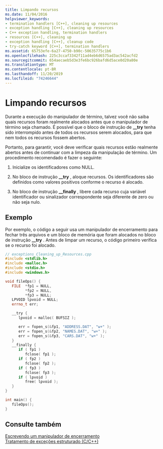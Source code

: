 ```yaml
---
title: Limpando recursos
ms.date: 11/04/2016
helpviewer_keywords:
- termination handlers [C++], cleaning up resources
- exception handling [C++], cleaning up resources
- C++ exception handling, termination handlers
- resources [C++], cleaning up
- exception handling [C++], cleanup code
- try-catch keyword [C++], termination handlers
ms.assetid: 65753efe-6a27-4750-b90c-50635775c1b6
ms.openlocfilehash: 225c3ccaf3342f11ad4eb6d6575ad3ac542acfd2
ms.sourcegitcommit: 654aecaeb5d3e3fe6bc926bafd6d5ace0d20a80e
ms.translationtype: MT
ms.contentlocale: pt-BR
ms.lasthandoff: 11/20/2019
ms.locfileid: "74246644"
---
```

# <a name="cleaning-up-resources"></a>Limpando recursos

Durante a execução do manipulador de término, talvez você não saiba quais recursos foram realmente alocados antes que o manipulador de término seja chamado. É possível que o bloco de instrução de **__try** tenha sido interrompido antes de todos os recursos serem alocados, para que nem todos os recursos fossem abertos.

Portanto, para garantir, você deve verificar quais recursos estão realmente abertos antes de continuar com a limpeza da manipulação de término. Um procedimento recomendado é fazer o seguinte:

1. Inicialize os identificadores como NULL.

1. No bloco de instrução **__try** , aloque recursos. Os identificadores são definidos como valores positivos conforme o recurso é alocado.

1. No bloco de instrução **__finally** , libere cada recurso cuja variável identificador ou sinalizador correspondente seja diferente de zero ou não seja nulo.

## <a name="example"></a>Exemplo

Por exemplo, o código a seguir usa um manipulador de encerramento para fechar três arquivos e um bloco de memória que foram alocados no bloco de instrução **__try** . Antes de limpar um recurso, o código primeiro verifica se o recurso foi alocado.

```cpp
// exceptions_Cleaning_up_Resources.cpp
#include <stdlib.h>
#include <malloc.h>
#include <stdio.h>
#include <windows.h>

void fileOps() {
   FILE  *fp1 = NULL,
         *fp2 = NULL,
         *fp3 = NULL;
   LPVOID lpvoid = NULL;
   errno_t err;

   __try {
      lpvoid = malloc( BUFSIZ );

      err = fopen_s(&fp1, "ADDRESS.DAT", "w+" );
      err = fopen_s(&fp2, "NAMES.DAT", "w+" );
      err = fopen_s(&fp3, "CARS.DAT", "w+" );
   }
   __finally {
      if ( fp1 )
         fclose( fp1 );
      if ( fp2 )
         fclose( fp2 );
      if ( fp3 )
         fclose( fp3 );
      if ( lpvoid )
         free( lpvoid );
   }
}

int main() {
   fileOps();
}
```

## <a name="see-also"></a>Consulte também

[Escrevendo um manipulador de encerramento](../cpp/writing-a-termination-handler.md)<br/>
[Tratamento de exceções estruturado (C/C++)](../cpp/structured-exception-handling-c-cpp.md)